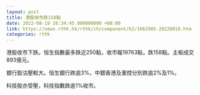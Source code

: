 ```yaml
---
layout: post
title: 港股收市跌158點
date: 2022-08-18 16:34:45.000000000 +08:00
link: https://news.rthk.hk/rthk/ch/component/k2/1662985-20220818.htm
categories: rthk
---
```


港股收市下跌。恒生指數最多跌近250點，收市報19763點，跌158點。主板成交893億元。

銀行股沽壓較大。恒生銀行跌逾3%，中銀香港及滙控分別跌逾2%及1%。

科技股亦受壓，科技指數跌逾1%收市。

